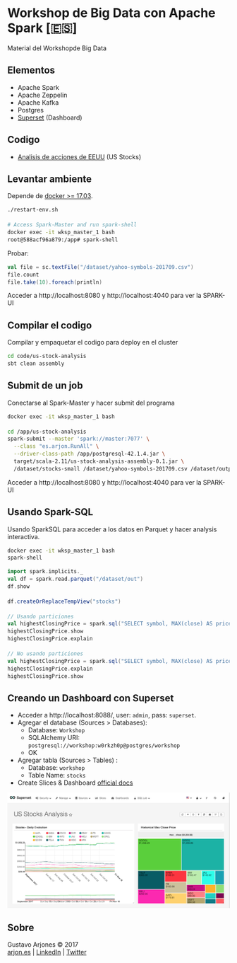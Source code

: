 # Workshop de Big Data con Apache Spark [🇪🇸]
Material del Workshopde Big Data

## Elementos
* Apache Spark
* Apache Zeppelin
* Apache Kafka
* Postgres
* [Superset](http://superset.incubator.apache.org) (Dashboard)

## Codigo
* [Analisis de acciones de EEUU](code/us-stock-analysis) (US Stocks)

## Levantar ambiente
Depende de [docker >= 17.03](https://www.docker.com/community-edition).

```bash
./restart-env.sh

# Access Spark-Master and run spark-shell
docker exec -it wksp_master_1 bash
root@588acf96a879:/app# spark-shell
```
Probar:
```scala
val file = sc.textFile("/dataset/yahoo-symbols-201709.csv")
file.count
file.take(10).foreach(println)
```
Acceder a http://localhost:8080 y http://localhost:4040 para ver la SPARK-UI

## Compilar el codigo
Compilar y empaquetar el codigo para deploy en el cluster

```bash
cd code/us-stock-analysis
sbt clean assembly
```

## Submit de un job
Conectarse al Spark-Master y hacer submit del programa

```bash
docker exec -it wksp_master_1 bash

cd /app/us-stock-analysis
spark-submit --master 'spark://master:7077' \
  --class "es.arjon.RunAll" \
  --driver-class-path /app/postgresql-42.1.4.jar \
  target/scala-2.11/us-stock-analysis-assembly-0.1.jar \
  /dataset/stocks-small /dataset/yahoo-symbols-201709.csv /dataset/output.parquet
```
Acceder a http://localhost:8080 y http://localhost:4040 para ver la SPARK-UI


## Usando Spark-SQL
Usando SparkSQL para acceder a los datos en Parquet y hacer analysis interactiva.

```bash
docker exec -it wksp_master_1 bash
spark-shell
```

```scala
import spark.implicits._
val df = spark.read.parquet("/dataset/out")
df.show

df.createOrReplaceTempView("stocks")

// Usando particiones
val highestClosingPrice = spark.sql("SELECT symbol, MAX(close) AS price FROM stocks WHERE year=2017 AND month=9 GROUP BY symbol")
highestClosingPrice.show
highestClosingPrice.explain

// No usando particiones
val highestClosingPrice = spark.sql("SELECT symbol, MAX(close) AS price FROM stocks WHERE full_date > '2017-09-01' GROUP BY symbol")
highestClosingPrice.explain
highestClosingPrice.show
```


## Creando un Dashboard con Superset

* Acceder a http://localhost:8088/, user: `admin`, pass: `superset`.
* Agregar el database (Sources > Databases):
  - Database: `Workshop`
  - SQLAlchemy URI: `postgresql://workshop:w0rkzh0p@postgres/workshop`
  - OK
* Agregar tabla (Sources > Tables) :
  - Database: `workshop`
  - Table Name: `stocks`
* Create Slices & Dashboard [official docs](https://superset.incubator.apache.org/tutorial.html#creating-a-slice-and-dashboard)

![Superset Dashboard Example](superset.png)


## Sobre
Gustavo Arjones &copy; 2017  
[arjon.es](http://arjon.es) | [LinkedIn](http://linkedin.com/in/arjones/) | [Twitter](https://twitter.com/arjones)
